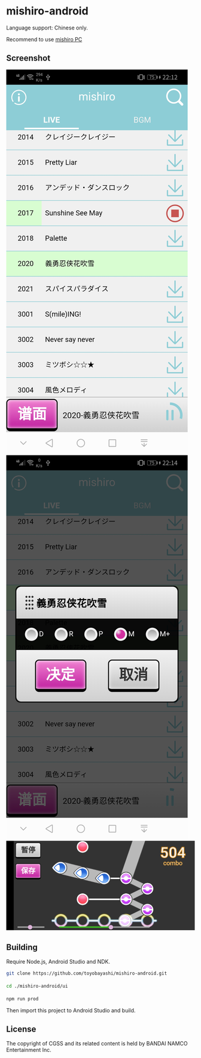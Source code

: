 # mishiro-android

Language support: Chinese only.

Recommend to use [mishiro PC](https://github.com/toyobayashi/mishiro)

## Screenshot

![ss1.jpg](https://github.com/toyobayashi/mishiro-android/raw/master/screenshot/ss1.jpg)
![ss2.jpg](https://github.com/toyobayashi/mishiro-android/raw/master/screenshot/ss2.jpg)
![ss3.jpg](https://github.com/toyobayashi/mishiro-android/raw/master/screenshot/ss3.jpg)

## Building

Require Node.js, Android Studio and NDK.

``` bash
git clone https://github.com/toyobayashi/mishiro-android.git

cd ./mishiro-android/ui

npm run prod
```

Then import this project to Android Studio and build.

## License

The copyright of CGSS and its related content is held by BANDAI NAMCO Entertainment Inc.
